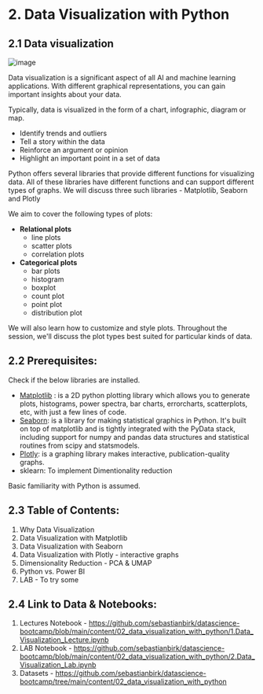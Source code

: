 # 2. Data Visualization with Python

## 2.1 Data visualization

![image](https://user-images.githubusercontent.com/37260563/180991902-1a63f8d6-06ec-477d-a918-e8092787df9c.png)

Data visualization is a significant aspect of all AI and machine learning applications. With different graphical representations, you can gain important insights about your data. 

Typically, data is visualized in the form of a chart, infographic, diagram or map.

- Identify trends and outliers
- Tell a story within the data
- Reinforce an argument or opinion
- Highlight an important point in a set of data

Python offers several libraries that provide different functions for visualizing data. All of these libraries have different functions and can support different types of graphs. We will discuss three such libraries - Matplotlib, Seaborn and Plotly

We aim to cover the following types of plots:

- **Relational plots**
  - line plots
  - scatter plots
  - correlation plots
- **Categorical plots**
  - bar plots
  - histogram
  - boxplot
  - count plot
  - point plot
  - distribution plot

We will also learn how to customize and style plots. Throughout the session, we'll discuss the plot types best suited for particular kinds of data.

## 2.2 Prerequisites:
Check if the below libraries are installed.
  - [Matplotlib](https://matplotlib.org/) : is a 2D python plotting library which allows you to generate plots, histograms, power spectra, bar charts, errorcharts, scatterplots, etc, with just a few lines of code.
  - [Seaborn](https://seaborn.pydata.org/): is a library for making statistical graphics in Python. It's built on top of matplotlib and is tightly integrated with the PyData stack, including support for numpy and pandas data structures and statistical routines from scipy and statsmodels.
  - [Plotly](https://plotly.com/python/): is a graphing library makes interactive, publication-quality graphs.    
  - sklearn: To implement Dimentionality reduction
 
Basic familiarity with Python is assumed.
      
 ## 2.3 Table of Contents:
1. Why Data Visualization
2. Data Visualization with Matplotlib
3. Data Visualization with Seaborn
4. Data Visualization with Plotly - interactive graphs
5. Dimensionality Reduction - PCA & UMAP
6. Python vs. Power BI
7. LAB - To try some 

## 2.4 Link to Data & Notebooks:
  1. Lectures Notebook - https://github.com/sebastianbirk/datascience-bootcamp/blob/main/content/02_data_visualization_with_python/1.Data_Visualization_Lecture.ipynb
  2. LAB Notebook - https://github.com/sebastianbirk/datascience-bootcamp/blob/main/content/02_data_visualization_with_python/2.Data_Visualization_Lab.ipynb
  3. Datasets - https://github.com/sebastianbirk/datascience-bootcamp/tree/main/content/02_data_visualization_with_python

